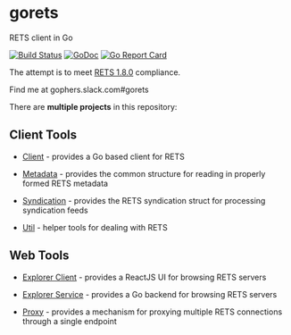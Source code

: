 gorets
======

RETS client in Go

[![Build Status](https://travis-ci.org/jpfielding/gorets.svg?branch=master)](https://travis-ci.org/jpfielding/gorets)
[![GoDoc](https://godoc.org/github.com/jpfielding/gorets?status.svg)](https://godoc.org/github.com/jpfielding/gorets)
[![Go Report Card](https://goreportcard.com/badge/github.com/jpfielding/gorets)](https://goreportcard.com/report/github.com/jpfielding/gorets)


The attempt is to meet [RETS 1.8.0](https://www.reso.org/specifications/) compliance.

Find me at gophers.slack.com#gorets


There are **multiple projects** in this repository:

## Client Tools

  * [Client](pkg/rets) - provides a Go based client for RETS

  * [Metadata](pkg/metadata) - provides the common structure for reading in properly formed RETS metadata

  * [Syndication](pkg/syndication) - provides the RETS syndication struct for processing syndication feeds 

  * [Util](pkg/util) - helper tools for dealing with RETS

## Web Tools

  * [Explorer Client](web/explorer) - provides a ReactJS UI for browsing RETS servers

  * [Explorer Service](pkg/explorer) - provides a Go backend for browsing RETS servers

  * [Proxy](pkg/proxy) - provides a mechanism for proxying multiple RETS connections through a single endpoint

